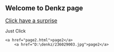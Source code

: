## Welcome to Denkz page
<a href="https://www.youtube.com/watch?v=y4iyuYbgt0I" target="_blank"><big>Click have a surprise</big></a>


Just Click

    <a href="page2.html">page2</a>
        <a href="D:\denkz/236029003.jpg">page2</a>
